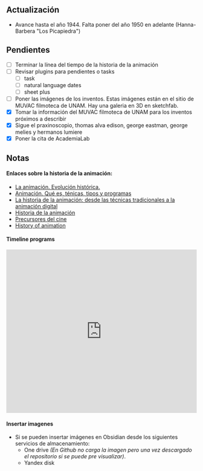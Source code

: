 ## Actualización

- Avance hasta el año 1944. Falta poner del año 1950 en adelante (Hanna-Barbera "Los Picapiedra")

## Pendientes

- [ ] Terminar la línea del tiempo de la historia de la animación
- [ ] Revisar plugins para pendientes o tasks
	- [ ] task
	- [ ] natural language dates
	- [ ] sheet plus
- [ ] Poner las imágenes de los inventos. Estas imágenes están en el sitio de MUVAC filmoteca de UNAM. Hay una galeria en 3D en sketchfab.
- [x] Tomar la información del MUVAC filmoteca de UNAM para los inventos próximos a describir
- [x] Sigue el praxinoscopio, thomas alva edison, george eastman, george melies y hermanos lumiere
- [x] Poner la cita de AcademiaLab

## Notas
#### Enlaces sobre la historia de la animación:
- [La animación. Evolución histórica.](https://openaccess.uoc.edu/bitstream/10609/52985/2/Animaci%C3%B3n%202D%20y%203D_M%C3%B3dulo1_La%20animaci%C3%B3n.%20Evoluci%C3%B3n%20hist%C3%B3rica.pdf)
- [Animación. Qué es, ténicas, tipos y programas](https://www.notodoanimacion.es/que-es-la-animacion-tipos-y-tecnicas/)
- [La historia de la animación: desde las técnicas tradicionales a la animación digital](https://www.esdesignbarcelona.com/actualidad/animacion/historia-animacion)
- [Historia de la animación](https://www.mstschool.mx/post/historia-de-la-animacion)
- [Precursores del cine](https://museovirtual.filmoteca.unam.mx/temas)
- [History of animation](https://history-of-animation.webflow.io/)

#### Timeline programs


<iframe width="100%" height="432" src="https://miro.com/app/live-embed/uXjVKo6LrMM=/?moveToViewport=-8820,220,4573,2396&embedId=382662857126" frameborder="0" scrolling="no" allow="fullscreen; clipboard-read; clipboard-write" allowfullscreen></iframe>

#### Insertar imagenes
- Si se pueden insertar imágenes en Obsidian desde los siguientes servicios de almacenamiento:
	- One drive _(En Github no carga la imagen pero una vez descargado el repositorio si se puede pre visualizar)_.
	- Yandex disk